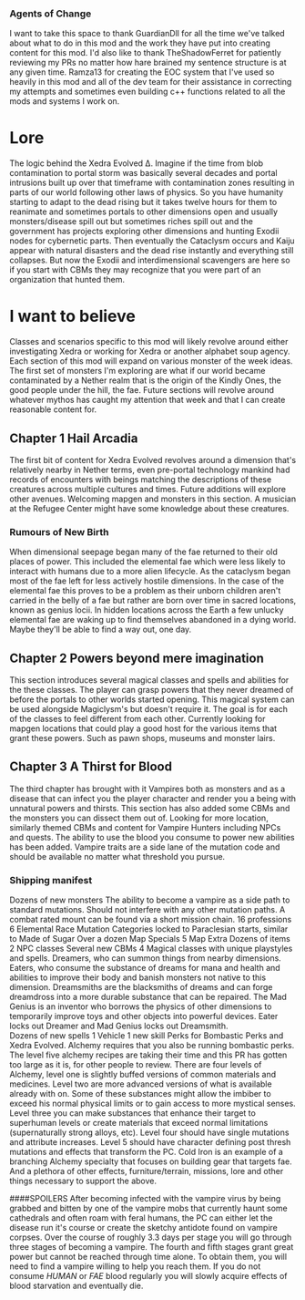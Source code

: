### Agents of Change
I want to take this space to thank GuardianDll for all the time we've talked about what to do in this mod and the work they have put into creating content for this mod.  I'd also like to thank TheShadowFerret for patiently reviewing my PRs no matter how hare brained my sentence structure is at any given time.  Ramza13 for creating the EOC system that I've used so heavily in this mod and all of the dev team for their assistance in correcting my attempts and sometimes even building c++ functions related to all the mods and systems I work on.

# Lore
The logic behind the Xedra Evolved Δ.  Imagine if the time from blob contamination to portal storm was basically several decades and portal intrusions built up over that timeframe with contamination zones resulting in parts of our world following other laws of physics.  So you have humanity starting to adapt to the dead rising but it takes twelve hours for them to reanimate and sometimes portals to other dimensions open and usually monsters/disease spill out but sometimes riches spill out and the government has projects exploring other dimensions and hunting Exodii nodes for cybernetic parts.
Then eventually the Cataclysm occurs and Kaiju appear with natural disasters and the dead rise instantly and everything still collapses. But now the Exodii and interdimensional scavengers are here so if you start with CBMs they may recognize that you were part of an organization that hunted them.
# I want to believe
Classes and scenarios specific to this mod will likely revolve around either investigating Xedra or working for Xedra or another alphabet soup agency.  Each section of this mod will expand on various monster of the week ideas.   The first set of monsters I'm exploring are what if our world became contaminated by a Nether realm that is the origin of the Kindly Ones, the good people under the hill, the fae.  Future sections will revolve around whatever mythos has caught my attention that week and that I can create reasonable content for.   

## Chapter 1 Hail Arcadia
The first bit of content for Xedra Evolved revolves around a dimension that's relatively nearby in Nether terms, even pre-portal technology mankind had records of encounters with beings matching the descriptions of these creatures across multiple cultures and times.  Future additions will explore other avenues.  Welcoming mapgen and monsters in this section. A musician at the Refugee Center might have some knowledge about these creatures. 
### Rumours of New Birth
When dimensional seepage began many of the fae returned to their old places of power.  This included the elemental fae which were less likely to interact with humans due to a more alien lifecycle.  As the cataclysm began most of the fae left for less actively hostile dimensions.  In the case of the elemental fae this proves to be a problem as their unborn children aren't carried in the belly of a fae but rather are born over time in sacred locations, known as genius locii.  In hidden locations across the Earth a few unlucky elemental fae are waking up to find themselves abandoned in a dying world.  Maybe they'll be able to find a way out, one day.  

## Chapter 2 Powers beyond mere imagination
This section introduces several magical classes and spells and abilities for the these classes.  The player can grasp powers that they never dreamed of before the portals to other worlds started opening.  This magical system can be used alongside Magiclysm's but doesn't require it. The goal is for each of the classes to feel different from each other.  Currently looking for mapgen locations that could play a good host for the various items that grant these powers.  Such as pawn shops, museums and monster lairs.

## Chapter 3 A Thirst for Blood
The third chapter has brought with it Vampires both as monsters and as a disease that can infect you the player character and render you a being with unnatural powers and thirsts.  This section has also added some CBMs and the monsters you can dissect them out of.   Looking for more location, similarly themed CBMs and content for Vampire Hunters including NPCs and quests. The ability to use the blood you consume to power new abilities has been added.  Vampire traits are a side lane of the mutation code and should be available no matter what threshold you pursue.

### Shipping manifest
Dozens of new monsters
The ability to become a vampire as a side path to standard mutations.  Should not interfere with any other mutation paths.
A combat rated mount can be found via a short mission chain.
16 professions
6 Elemental Race Mutation Categories locked to Paraclesian starts, similar to Made of Sugar
Over a dozen Map Specials
5 Map Extra
Dozens of items
2 NPC classes
Several new CBMs
4 Magical classes with unique playstyles and spells.  Dreamers, who can summon things from nearby dimensions.  Eaters, who consume the substance of dreams for mana and health and abilities to improve their body and banish monsters not native to this dimension.  Dreamsmiths are the blacksmiths of dreams and can forge dreamdross into a more durable substance that can be repaired.  The Mad Genius is an inventor who borrows the physics of other dimensions to temporarily improve toys and other objects into powerful devices.  Eater locks out Dreamer and Mad Genius locks out Dreamsmith.  
Dozens of new spells
1 Vehicle
1 new skill
Perks for Bombastic Perks and Xedra Evolved.
Alchemy requires that you also be running bombastic perks. The level five alchemy recipes are taking their time and this PR has gotten too large as it is, for other people to review. There are four levels of Alchemy, level one is slightly buffed versions of common materials and medicines. Level two are more advanced versions of what is available already with on. Some of these substances might allow the imbiber to exceed his normal physical limits or to gain access to more mystical senses. Level three you can make substances that enhance their target to superhuman levels or create materials that exceed normal limitations (supernaturally strong alloys, etc). Level four should have single mutations and attribute increases. Level 5 should have character defining post thresh mutations and effects that transform the PC. Cold Iron is an example of a branching Alchemy specialty that focuses on building gear that targets fae.
And a plethora of other effects, furniture/terrain, missions, lore and other things necessary to support the above.






















####SPOILERS
After becoming infected with the vampire virus by being grabbed and bitten by one of the vampire mobs that currently haunt some cathedrals and often roam with feral humans, the PC can either let the disease run it's course or create the sketchy antidote found on vampire corpses.  Over the course of roughly 3.3 days per stage you will go through three stages of becoming a vampire.  The fourth and fifth stages grant great power but cannot be reached through time alone.  To obtain them, you will need to find a vampire willing to help you reach them.  If you do not consume *HUMAN* or *FAE* blood regularly you will slowly acquire effects of blood starvation and eventually die.
